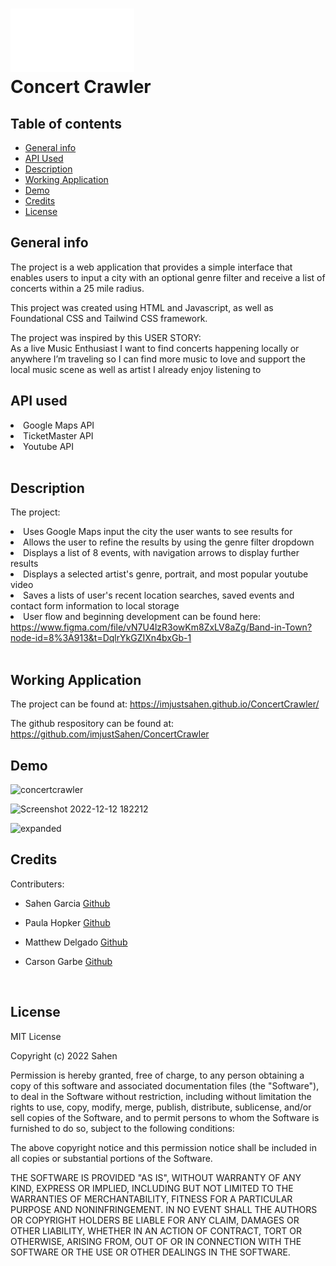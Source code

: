 # ![cc-logo](assets/imgs/CC-logo.png) <br> Concert Crawler

## Table of contents
* [General info](#general-info)
* [API Used](#api-used)
* [Description](#description)
* [Working Application](#working-application)
* [Demo](#demo)
* [Credits](#credits)
* [License](#license)


## General info
The project is a web application that provides a simple interface that enables users to input a city with an optional genre filter and receive a list of concerts within a 25 mile radius.

This project was created using HTML and Javascript, as well as Foundational CSS and Tailwind CSS framework.

The project was inspired by this USER STORY:<br>
As a live Music Enthusiast I want to find concerts happening locally or anywhere I’m traveling so I can find more music to love and support the local music scene as well as artist I already enjoy listening to
<br>

## API used
<li>Google Maps API</li>
<li>TicketMaster API</li>
<li>Youtube API</li>
<br>

## Description
The project:
<li>Uses Google Maps input the city the user wants to see results  for</li>
<li>Allows the user to refine the results by using the genre filter dropdown</li>
<li>Displays a list of 8 events, with navigation arrows to display further results</li>
<li>Displays a selected artist's genre, portrait, and most popular youtube video</li>
<li>Saves a lists of user's recent location searches, saved events and contact form information to local storage</li>
<li>User flow and beginning development can be found here: <a href="https://www.figma.com/file/vN7U4lzR3owKm8ZxLV8aZg/Band-in-Town?node-id=8%3A913&t=DqlrYkGZIXn4bxGb-1"> https://www.figma.com/file/vN7U4lzR3owKm8ZxLV8aZg/Band-in-Town?node-id=8%3A913&t=DqlrYkGZIXn4bxGb-1</a>
 <br>
<br>

## Working Application
The project can be found at: 
https://imjustsahen.github.io/ConcertCrawler/

The github respository can be found at:
https://github.com/imjustSahen/ConcertCrawler

## Demo
![concertcrawler](https://user-images.githubusercontent.com/115752437/207210907-1d614238-8acf-4635-9bc6-bae6e852195d.png)

![Screenshot 2022-12-12 182212](https://user-images.githubusercontent.com/115752437/207210925-3ce4a029-bd96-4d8d-950f-33feffecff3f.png)

![expanded](https://user-images.githubusercontent.com/115752437/207210934-e87243b7-c8fc-425e-8e18-10d6209bac4c.png)

## Credits 
Contributers:

* Sahen Garcia [Github](https://github.com/imjustSahen)

* Paula Hopker [Github](https://github.com/thepauladenise)

* Matthew Delgado [Github](https://github.com/DelgaMatt)

* Carson Garbe [Github](https://github.com/carsongarbe)
<br>

## License
MIT License

Copyright (c) 2022 Sahen

Permission is hereby granted, free of charge, to any person obtaining a copy
of this software and associated documentation files (the "Software"), to deal
in the Software without restriction, including without limitation the rights
to use, copy, modify, merge, publish, distribute, sublicense, and/or sell
copies of the Software, and to permit persons to whom the Software is
furnished to do so, subject to the following conditions:

The above copyright notice and this permission notice shall be included in all
copies or substantial portions of the Software.

THE SOFTWARE IS PROVIDED "AS IS", WITHOUT WARRANTY OF ANY KIND, EXPRESS OR
IMPLIED, INCLUDING BUT NOT LIMITED TO THE WARRANTIES OF MERCHANTABILITY,
FITNESS FOR A PARTICULAR PURPOSE AND NONINFRINGEMENT. IN NO EVENT SHALL THE
AUTHORS OR COPYRIGHT HOLDERS BE LIABLE FOR ANY CLAIM, DAMAGES OR OTHER
LIABILITY, WHETHER IN AN ACTION OF CONTRACT, TORT OR OTHERWISE, ARISING FROM,
OUT OF OR IN CONNECTION WITH THE SOFTWARE OR THE USE OR OTHER DEALINGS IN THE
SOFTWARE.
